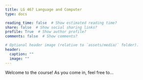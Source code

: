 ```yaml
---
title: LG 467 Language and Computer
type: docs

reading_time: false  # Show estimated reading time?
share: false  # Show social sharing links?
profile: True  # Show author profile?
comments: false  # Show comments?

# Optional header image (relative to `assets/media/` folder).
header:
  caption: ""
  image: ""
---
```


Welcome to the course! As you come in, feel free to...
